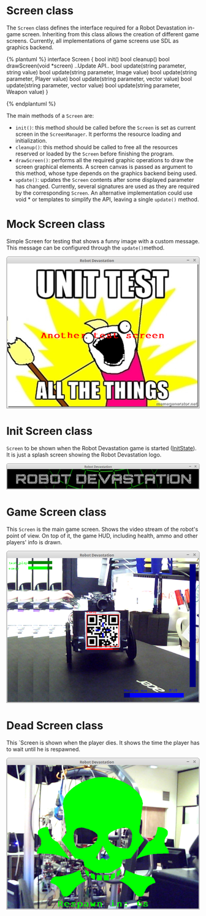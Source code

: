 # Screen class
The `Screen` class defines the interface required for a Robot Devastation in-game screen. Inheriting from this class allows the creation of different game screens. Currently, all implementations of game screens use SDL as graphics backend.

{% plantuml %}
interface Screen {
bool init()
bool cleanup()
bool drawScreen(void *screen)
..Update API..
bool update(string parameter, string value)
bool update(string parameter, Image value)
bool update(string parameter, Player value)
bool update(string parameter, vector<Player> value) 
bool update(string parameter, vector<Target> value) 
bool update(string parameter, Weapon value) 
}

{% endplantuml %}


The main methods of a `Screen` are:

* `init()`: this method should be called before the `Screen` is set as current screen in the `ScreenManager`. It performs the resource loading and initialization.
* `cleanup()`: this method should be called to free all the resources reserved or loaded by the `Screen` before finishing the program.
* `drawScreen()`: performs all the required graphic operations to draw the screen graphical elements. A screen canvas is passed as argument to this method, whose type depends on the graphics backend being used.
* `update()`: updates the `Screen` contents after some displayed parameter has changed. Currently, several signatures are used as they are required by the corresponding `Screen`. An alternative implementation could use void * or templates to simplify the API, leaving a single `update()` method.

# Mock Screen class
Simple Screen for testing that shows a funny image with a custom message. This message can be configured through the `update()`method.

![](/assets/mockscreen.png)

# Init Screen class
`Screen` to be shown when the Robot Devastation game is started ([InitState](init-state.md)). It is just a splash screen showing the Robot Devastation logo.

![](/assets/initscreen.png)

# Game Screen class
This `Screen` is the main game screen. Shows the video stream of the robot's point of view. On top of it, the game HUD, including health, ammo and other players' info is drawn.

![](/assets/gamescreen.png)

# Dead Screen class
This `Screen is shown when the player dies. It shows the time the player has to wait until he is respawned.

![](/assets/deadscreen.png)
